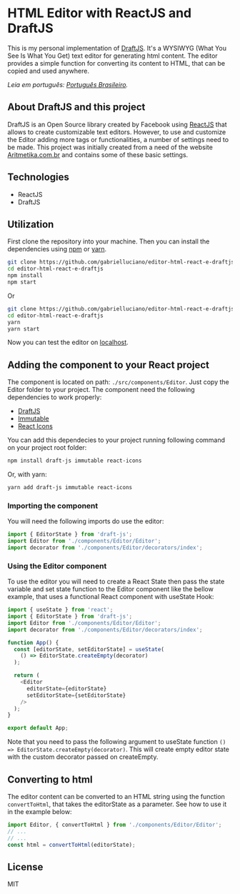 # HTML Editor with ReactJS and DraftJS

This is my personal implementation of [DraftJS](https://draftjs.org/). It's a WYSIWYG (What You See Is What You Get) text editor for generating html content. The editor provides a simple function for converting its content to HTML, that can be copied and used anywhere.

*Leia em português: [Português Brasileiro](README.md).*

## About DraftJS and this project

DraftJS is an Open Source library created by Facebook using [ReactJS](https://reactjs.org/) that allows to create customizable text editors. However, to use and customize the Editor adding more tags or functionalities, a number of settings need to be made. This project was initially created from a need of the website [Aritmetika.com.br](https://www.aritmetika.com.br) and contains some of these basic settings.

## Technologies
- ReactJS
- DraftJS

## Utilization

First clone the repository into your machine. Then you can install the dependencies using [npm](https://www.npmjs.com/) or [yarn](https://yarnpkg.com/).
```bash
git clone https://github.com/gabrielluciano/editor-html-react-e-draftjs
cd editor-html-react-e-draftjs
npm install
npm start
```
Or
```bash
git clone https://github.com/gabrielluciano/editor-html-react-e-draftjs
cd editor-html-react-e-draftjs
yarn
yarn start
```
Now you can test the editor on [localhost](http://localhost:3000).

## Adding the component to your React project

The component is located on path: `./src/components/Editor`. Just copy the Editor folder to your project. The component need the following dependencies to work properly:
* [DraftJS](https://draftjs.org/)
* [Immutable](https://immutable-js.github.io/immutable-js/)
* [React Icons](https://react-icons.github.io/react-icons/)

You can add this dependecies to your project running following command on your project root folder:
```bash
npm install draft-js immutable react-icons
```
Or, with yarn:
```bash
yarn add draft-js immutable react-icons
```

### Importing the component
You will need the following imports do use the editor:
```javascript
import { EditorState } from 'draft-js';
import Editor from './components/Editor/Editor';
import decorator from './components/Editor/decorators/index';
```
### Using the Editor component
To use the editor you will need to create a React State then pass the state variable and set state function to the Editor component like the bellow example, that uses a functional React component with useState Hook:
```javascript
import { useState } from 'react';
import { EditorState } from 'draft-js';
import Editor from './components/Editor/Editor';
import decorator from './components/Editor/decorators/index';

function App() {
  const [editorState, setEditorState] = useState(
    () => EditorState.createEmpty(decorator)
  );

  return (
    <Editor
      editorState={editorState}
      setEditorState={setEditorState}
    />
  );
}

export default App;
```
Note that you need to pass the following argument to useState function `() => EditorState.createEmpty(decorator)`. This will create empty editor state with the custom decorator passed on createEmpty.

## Converting to html
The editor content can be converted to an HTML string using the function `convertToHtml`, that takes the editorState as a parameter. See how to use it in the example below:

```javascript
import Editor, { convertToHtml } from './components/Editor/Editor';
// ...
// ...
const html = convertToHtml(editorState);
```

## License
MIT